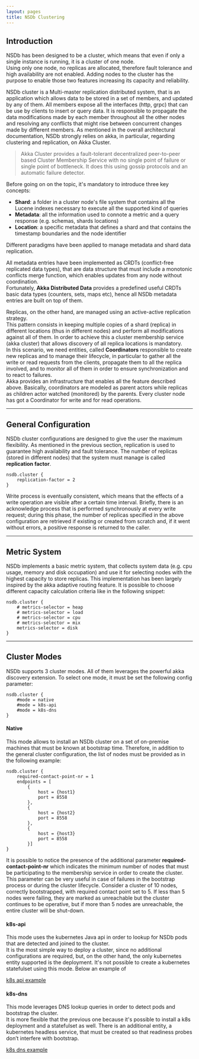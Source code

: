 ```yaml
---
layout: pages
title: NSDb Clustering
---
```


## Introduction

NSDb has been designed to be a cluster, which means that even if only a single instance is running, it is a cluster of one node.  
Using only one node, no replicas are allocated, therefore fault tolerance and high availability are not enabled. 
Adding nodes to the cluster has the purpose to enable those two features increasing its capacity and reliability.

NSDb cluster is a Multi-master replication distributed system, that is an application which allows data to be stored in a set of members, 
and updated by any of them. 
All members expose all the interfaces (http, grpc) that can be use by clients to insert or query data. 
It is responsible to propagate the data modifications made by each member throughout all the other nodes 
and resolving any conflicts that might rise between concurrent changes made by different members. 
As mentioned in the overall architectural documentation, NSDb strongly relies on akka, in particular, regarding clustering and replication, on Akka Cluster. 

> Akka Cluster provides a fault-tolerant decentralized peer-to-peer based Cluster Membership Service with no single point of failure or single point of bottleneck. 
It does this using gossip protocols and an automatic failure detector.   


Before going on on the topic, it's mandatory to introduce three key concepts:
- **Shard**: a folder in a cluster node's file system that contains all the Lucene indexes necessary to execute all the supported kind of queries
- **Metadata**: all the information used to connote a metric and a query response (e.g. schemas, shards locations)
- **Location**: a specific metadata that defines a shard and that contains the timestamp boundaries and the node identifier

Different paradigms have been applied to manage metadata and shard data replication.

All metadata entries have been implemented as CRDTs (conflict-free replicated data types),
that are data structure that must include a monotonic conflicts merge function, which enables updates from any node without coordination. 
<br>Fortunately, **Akka Distributed Data** provides a predefined useful CRDTs basic 
data types (counters, sets, maps etc), hence all NSDb metadata entries are built on top of them. 

Replicas, on the other hand, are managed using an active-active replication strategy.
<br>This pattern consists in keeping multiple copies of a shard (replica) in different locations (thus in different nodes) and perform all modifications against all of them. 
In order to achieve this a cluster membership service (akka cluster) that allows discovery  of all replica locations is mandatory.
<br>In this scenario, we need entities, called **Coordinators** responsible to create new replicas and to manage their lifecycle,
in particular to gather all the write or read requests from the clients, propagate them to all the replica involved, and to monitor
all of them in order to ensure synchronization and to react to failures.
<br>Akka provides an infrastructure that enables all the feature described above. Basically, coordinators are modeled as parent actors while replicas as children actor watched (monitored) by the parents.
Every cluster node has got a Coordinator for write and for read operations.
                                                                                                        
___

## General Configuration

NSDb cluster configurations are designed to give the user the maximum flexibility. 
As mentioned in the previous section, replication is used to guarantee high availability and fault tolerance.
The number of replicas (stored in different nodes) that the system must manage is called **replication factor**. 

```$
nsdb.cluster {
    replication-factor = 2
}
```

Write process is eventually consistent, which means that the effects of a write operation are visible after a certain time interval. 
Briefly, there is an acknowledge process that is performed synchronously at every write request; during this phase, 
the number of replicas specified in the above configuration are retrieved if existing or created from scratch and, 
if it went without errors, a positive response is returned to the caller. 
 
___

## Metric System

NSDb implements a basic metric system, that collects system data (e.g. cpu usage, memory and disk occupation) and use it for selecting nodes 
with the highest capacity to store replicas.
This implementation has been largely inspired by the akka adaptive routing feature.
It is possible to choose different capacity calculation criteria like in the following snippet:

```
nsdb.cluster {
    # metrics-selector = heap
    # metrics-selector = load
    # metrics-selector = cpu
    # metrics-selector = mix
    metrics-selector = disk
}
```
___

## Cluster Modes

NSDb supports 3 cluster modes. All of them leverages the powerful akka discovery extension.
To select one mode, it must be set the following config parameter:

```
nsdb.cluster {
    #mode = native
    #mode = k8s-api
    #mode = k8s-dns
}
```

#### Native

This mode allows to install an NSDb cluster on a set of on-premise machines that must be known at bootstrap time.
Therefore, in addition to the general cluster configuration, the list of nodes must be provided as in the following example:

```
nsdb.cluster {
    required-contact-point-nr = 1
    endpoints = [
        {
            host = {host1}
            port = 8558
        },
        {
            host = {host2}
            port = 8558
        },
        {
            host = {host3}
            port = 8558
        }]
}
```  

It is possible to notice the presence of the additional parameter __required-contact-point-nr__ 
which indicates the minimum number of nodes that must be participating to the membership service in order to create the cluster.
This parameter can be very useful in case of failures in the bootstrap process or during the cluster lifecycle.
Consider a cluster of 10 nodes, correctly bootstrapped, with required contact point set to 5.
If less than 5 nodes were failing, they are marked as unreachable but the cluster continues to be operative, 
but if more than 5 nodes are unreachable, the entire cluster will be shut-down.

#### k8s-api

This mode uses the kubernetes Java api in order to lookup for NSDb pods that are detected and joined to the cluster.
<br>It is the most simple way to deploy a cluster, since no additional configurations are required, but, on the other hand, the only kubernetes entity supported is the deployment. 
It's not possible to create a kubernetes statefulset using this mode.
Below an example of 

[k8s api example](/K8sApi)

#### k8s-dns

This mode leverages DNS lookup queries in order to detect pods and bootstrap the cluster.
<br>It is more flexible that the previous one because it's possible to install a k8s deployment and a statefulset as well.
There is an additional entity, a kubernetes headless service, that must be created so that readiness probes don’t interfere with bootstrap.

[k8s dns example](/K8sDns)